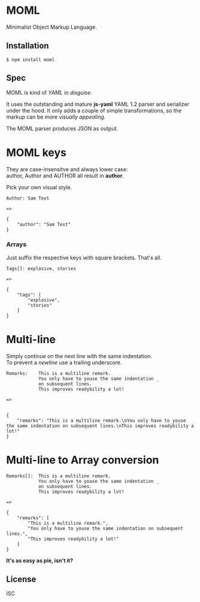 
MOML
====

Minimalist Object Markup Language.


Installation
------------

    $ npm install moml


Spec
-----

MOML is kind of *YAML in disguise*. 

It uses the outstanding and mature **js-yaml** YAML 1.2 parser and serializer under the hood.
It only adds a couple of simple transformations, so the markup can be more *visually appealing*.

The MOML parser produces JSON as output.


# MOML keys 

They are case-insensitve and always lower case:  
author, Author and AUTHOR all result in **author**.

Pick your own visual style.

```
Author: Sam Text

=>

{
    "author": "Sam Text"
}

```

### Arrays

Just suffix the respective keys with square brackets. That's all.

```
Tags[]: explosive, stories

=>

{
    "tags": [
        "explosive", 
        "stories"
    ]
}

```

# Multi-line

Simply continue on the next line with the same indentation.  
To prevent a *newline* use a trailing underscore.

```
Remarks:    This is a multiline remark.
            You only have to youse the same indentation _
            on subsequent lines. 
            This improves readybility a lot!

=>


{
    "remarks": "This is a multiline remark.\nYou only have to youse the same indentation on subsequent lines.\nThis improves readybility a lot!"
}
```

# Multi-line to Array conversion

```
Remarks[]:  This is a multiline remark.
            You only have to youse the same indentation _
            on subsequent lines.
            This improves readybility a lot!

=>

{
    "remarks": [
        "This is a multiline remark.",
        "You only have to youse the same indentation on subsequent lines.",
        "This improves readybility a lot!"
    ]
}

```

**It's as easy as pie, isn't it?**



License
-------
ISC
